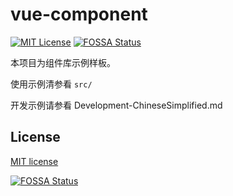 # vue-component
[![MIT License][license-image]][license-url]
[![FOSSA Status][fossa-badge-image]][fossa-badge-url]

本项目为组件库示例样板。

使用示例清参看 ```src/```

开发示例请参看 Development-ChineseSimplified.md

## License
[MIT license][license-url]

[![FOSSA Status][fossa-large-image]][fossa-large-url]

[license-image]: https://img.shields.io/badge/license-MIT-blue.svg?style=flat
[license-url]: LICENSE

[fossa-badge-image]: https://app.fossa.com/api/projects/git%2Bgithub.com%2Funlangchan%2Fvue-yl-component.svg?type=shield
[fossa-badge-url]: https://app.fossa.com/projects/git%2Bgithub.com%2Funlangchan%2Fvue-yl-component?ref=badge_shield

[fossa-large-image]: https://app.fossa.com/api/projects/git%2Bgithub.com%2Funlangchan%2Fvue-yl-component.svg?type=large
[fossa-large-url]: https://app.fossa.com/projects/git%2Bgithub.com%2Funlangchan%2Fvue-yl-component?ref=badge_large